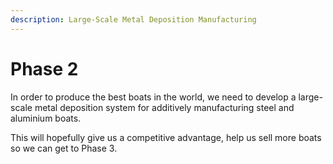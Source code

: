 ```yaml
---
description: Large-Scale Metal Deposition Manufacturing
---
```


# Phase 2

In order to produce the best boats in the world, we need to develop a large-scale metal deposition system for additively manufacturing steel and aluminium boats.

This will hopefully give us a competitive advantage, help us sell more boats so we can get to Phase 3.

